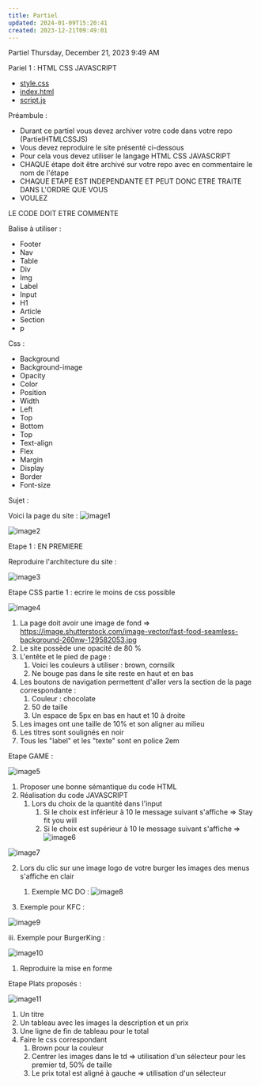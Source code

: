 ```yaml
---
title: Partiel
updated: 2024-01-09T15:20:41
created: 2023-12-21T09:49:01
---
```


Partiel
Thursday, December 21, 2023
9:49 AM

Pariel 1 : HTML CSS JAVASCRIPT

- [style.css](resources/f053404c603e435087a28dcdd414d0e9.css)
- [index.html](resources/b409412aca1d4f1a84258fda77ed819b.html)
- [script.js](resources/8a124af76adc41619e3c8ba941127c53.js)

Préambule :

- Durant ce partiel vous devez archiver votre code dans votre repo (PartielHTMLCSSJS)
- Vous devez reproduire le site présenté ci-dessous
- Pour cela vous devez utiliser le langage HTML CSS JAVASCRIPT
- CHAQUE étape doit être archivé sur votre repo avec en commentaire le nom de l'étape
- CHAQUE ETAPE EST INDEPENDANTE ET PEUT DONC ETRE TRAITE DANS L'ORDRE QUE VOUS
- VOULEZ

LE CODE DOIT ETRE COMMENTE

Balise à utiliser :

- Footer
- Nav
- Table
- Div
- Img
- Label
- Input
- H1
- Article
- Section
- p

Css :
- Background
- Background-image
- Opacity
- Color
- Position
- Width
- Left
- Top
- Bottom
- Top
- Text-align
- Flex
- Margin
- Display
- Border
- Font-size

Sujet :

Voici la page du site :
![image1](resources/5d488233d743441183fe84e2f39826b0.jpeg)

![image2](resources/39d147b0d99c4e74bb71e41f5288bfd9.jpeg)

Etape 1 : EN PREMIERE

Reproduire l'architecture du site :

![image3](resources/4de8c46373c34d868671129fe46c871d.png)

Etape CSS partie 1 : ecrire le moins de css possible

![image4](resources/21b2186186ce49129065aeea99ed1969.jpeg)

1.  La page doit avoir une image de fond =\> <https://image.shutterstock.com/image-vector/fast-food-seamless-background-260nw-129582053.jpg>
2.  Le site possède une opacité de 80 %
3.  L'entête et le pied de page :
    1.  Voici les couleurs à utiliser : brown, cornsilk
    2.  Ne bouge pas dans le site reste en haut et en bas
4.  Les boutons de navigation permettent d'aller vers la section de la page correspondante :
    1.  Couleur : chocolate
    2.  50 de taille
    3.  Un espace de 5px en bas en haut et 10 à droite
5.  Les images ont une taille de 10% et son aligner au milieu
6.  Les titres sont soulignés en noir
7.  Tous les "label" et les "texte" sont en police 2em

Etape GAME :

![image5](resources/55c1a3a0f9a742f39b94b083a954704b.png)

1.  Proposer une bonne sémantique du code HTML
2.  Réalisation du code JAVASCRIPT
    1.  Lors du choix de la quantité dans l'input
        1.  Si le choix est inférieur à 10 le message suivant s'affiche =\> Stay fit you will
        2.  Si le choix est supérieur à 10 le message suivant s'affiche =\>
![image6](resources/83691af6669940fcb55b2ea567fba82c.png)

![image7](resources/5df058d8a6c74403b198d64982308f20.png)

2.  Lors du clic sur une image logo de votre burger les images des menus s'affiche en clair
    1.  Exemple MC DO :
![image8](resources/2b69fc767c984797920402311976fee4.png)

2.  Exemple pour KFC :

![image9](resources/045f2f3986504384b7ef560a02ab503a.png)

iii\. Exemple pour BurgerKing :

![image10](resources/f3d1694d07564af4ba99df73b5c8055d.png)

1.  Reproduire la mise en forme

Etape Plats proposés :

![image11](resources/796e563fddd147d89e71b669dc0cf3b2.jpeg)

1.  Un titre
2.  Un tableau avec les images la description et un prix
3.  Une ligne de fin de tableau pour le total
4.  Faire le css correspondant
    1.  Brown pour la couleur
    2.  Centrer les images dans le td =\> utilisation d'un sélecteur pour les premier td, 50% de taille
    3.  Le prix total est aligné à gauche =\> utilisation d'un sélecteur
